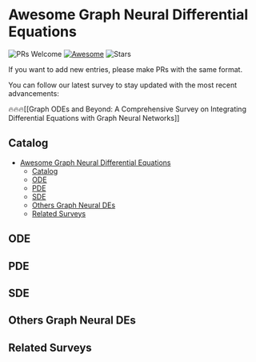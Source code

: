 # Awesome Graph Neural Differential Equations

![PRs Welcome](https://img.shields.io/badge/PRs-Welcome-green) [![Awesome](https://awesome.re/badge.svg)](https://awesome.re) ![Stars](https://img.shields.io/github/stars/Emory-Melody/Awesome-Graph-Neural-Differential-Equations?color=yellow)

<!-- 📢📢📢 [KDD 2024] This repository keeps track of the latest papers on epidemic modeling with deep learning methods. We categorize them based on individual tasks. -->

If you want to add new entries, please make PRs with the same format.


You can follow our latest survey to stay updated with the most recent advancements:

🔥🔥🔥[[Graph ODEs and Beyond: A Comprehensive Survey on Integrating Differential Equations with Graph Neural Networks]]
<!-- (https://arxiv.org/abs/2403.19852) -->


<!-- <div align=center><img src="https://github.com/Emory-Melody/awesome-epidemic-modeling-papers/blob/main/figs/framework.png" width="1000" /></div> -->





<!-- If you find this repo helpful, we would appreciate it if you could kindly cite our survey.

```
@article{liu2024review,
  title={A Review of Graph Neural Networks in Epidemic Modeling},
  author={Zewen Liu, Guancheng Wan, B. Aditya Prakash, Max S. Y. Lau, Wei Jin},
  journal={Proceedings of the 30th ACM SIGKDD Conference on Knowledge Discovery and Data Mining (KDD)},
  year={2024}
}
``` -->


## Catalog
- [Awesome Graph Neural Differential Equations](#awesome-graph-neural-differential-equations)
  - [Catalog](#catalog)
  - [ODE](#ode)
  - [PDE](#pde)
  - [SDE](#sde)
  - [Others Graph Neural DEs](#others-graph-neural-des)
  - [Related Surveys](#related-surveys)




## ODE
<!-- 1. [2023] **Inferring Patient Zero on Temporal Networks via Graph Neural Networks** [[paper]](https://ojs.aaai.org/index.php/AAAI/article/view/26152) -->


## PDE



## SDE



## Others Graph Neural DEs


## Related Surveys
<!-- 1. [2022] **Data-Centric Epidemic Forecasting: A Survey** [[paper]](http://arxiv.org/abs/2207.09370) -->

